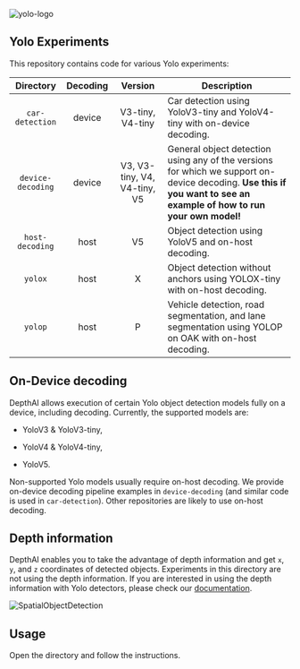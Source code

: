 ![yolo-logo](https://user-images.githubusercontent.com/56075061/144863247-fa819d1d-28d6-498a-89a8-c3f94d9e9357.gif)

## Yolo Experiments

This repository contains code for various Yolo experiments:

| Directory       | Decoding | Version                     | Description                                                  |
| :-------------: | :------: | :--------------------------: | ------------------------------------------------------------ |
| `car-detection`   | device   | V3-tiny, V4-tiny             | Car detection using YoloV3-tiny and YoloV4-tiny with on-device decoding. |
| `device-decoding` | device   | V3, V3-tiny, V4, V4-tiny, V5 | General object detection using any of the versions for which we support on-device decoding. **Use this if you want to see an example of how to run your own model!** |
| `host-decoding`   | host     | V5                           | Object detection using YoloV5 and on-host decoding.          |
| `yolox` | host | X | Object detection without anchors using YOLOX-tiny with on-host decoding. |
| `yolop` | host | P | Vehicle detection, road segmentation, and lane segmentation using YOLOP on OAK with on-host decoding. |

## On-Device decoding

DepthAI allows execution of certain Yolo object detection models fully on a device, including decoding. Currently, the supported models are:

* YoloV3 & YoloV3-tiny,

* YoloV4 & YoloV4-tiny,
* YoloV5.

Non-supported Yolo models usually require on-host decoding. We provide on-device decoding pipeline examples in `device-decoding` (and similar code is used in `car-detection`). Other repositories are likely to use on-host decoding.

## Depth information

DepthAI enables you to take the advantage of depth information and get `x`, `y`, and `z` coordinates of detected objects. Experiments in this directory are not using the depth information. If you are interested in using the depth information with Yolo detectors, please check our [documentation](https://docs.luxonis.com/projects/api/en/latest/samples/SpatialDetection/spatial_tiny_yolo/#rgb-tinyyolo-with-spatial-data).

![SpatialObjectDetection](https://user-images.githubusercontent.com/56075061/144864639-4519699e-d3da-4172-b66b-0495ea11317e.png)

## Usage

Open the directory and follow the instructions.

